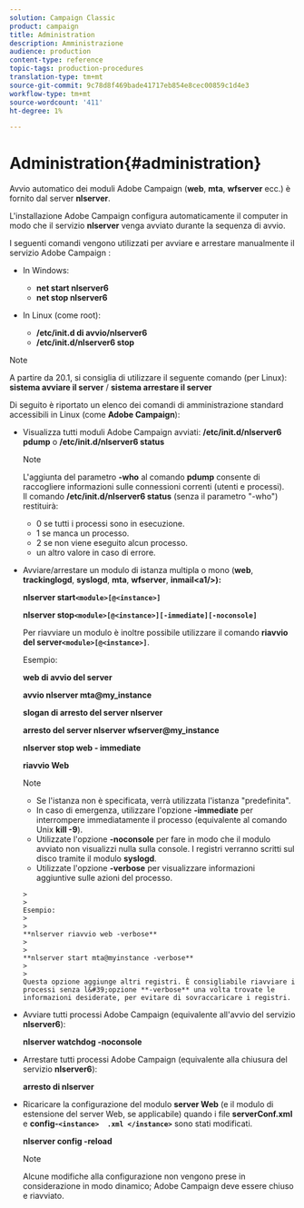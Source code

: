 ```yaml
---
solution: Campaign Classic
product: campaign
title: Administration
description: Amministrazione
audience: production
content-type: reference
topic-tags: production-procedures
translation-type: tm+mt
source-git-commit: 9c78d8f469bade41717eb854e8cec00859c1d4e3
workflow-type: tm+mt
source-wordcount: '411'
ht-degree: 1%

---
```



# Administration{#administration}

Avvio automatico dei moduli Adobe Campaign  (**web**, **mta**, **wfserver** ecc.) è fornito dal server **nlserver**.

L&#39;installazione  Adobe Campaign configura automaticamente il computer in modo che il servizio **nlserver** venga avviato durante la sequenza di avvio.

I seguenti comandi vengono utilizzati per avviare e arrestare manualmente il servizio Adobe Campaign :

* In Windows:

   * **net start nlserver6**
   * **net stop nlserver6**

* In Linux (come root):

   * **/etc/init.d di avvio/nlserver6**
   * **/etc/init.d/nlserver6 stop**

>[!NOTE]
>
>A partire da 20.1, si consiglia di utilizzare il seguente comando (per Linux): **sistema avviare il server** / **sistema arrestare il server**

Di seguito è riportato un elenco dei comandi di amministrazione standard accessibili in Linux (come **Adobe Campaign**):

* Visualizza tutti  moduli Adobe Campaign avviati: **/etc/init.d/nlserver6 pdump** o **/etc/init.d/nlserver6 status**

   >[!NOTE]
   >
   >L&#39;aggiunta del parametro **-who** al comando **pdump** consente di raccogliere informazioni sulle connessioni correnti (utenti e processi).\
   >Il comando **/etc/init.d/nlserver6 status** (senza il parametro &quot;-who&quot;) restituirà:
   >
   >    * 0 se tutti i processi sono in esecuzione.
   >    * 1 se manca un processo.
   >    * 2 se non viene eseguito alcun processo.
   >    * un altro valore in caso di errore.


* Avviare/arrestare un modulo di istanza multipla o mono (**web**, **trackinglogd**, **syslogd**, **mta**, **wfserver**, **inmail&lt;a1/>):**

   **nlserver start`<module>[@<instance>]`**

   **nlserver stop`<module>[@<instance>][-immediate][-noconsole]`**

   Per riavviare un modulo è inoltre possibile utilizzare il comando **riavvio del server`<module>[@<instance>]`**.

   Esempio:

   **web di avvio del server**

   **avvio nlserver mta@my_instance**

   **slogan di arresto del server nlserver**

   **arresto del server nlserver wfserver@my_instance**

   **nlserver stop web - immediate**

   **riavvio Web**

   >[!NOTE]
   >
   >* Se l&#39;istanza non è specificata, verrà utilizzata l&#39;istanza &quot;predefinita&quot;.
   >* In caso di emergenza, utilizzare l&#39;opzione **-immediate** per interrompere immediatamente il processo (equivalente al comando Unix **kill -9**).
   >* Utilizzate l&#39;opzione **-noconsole** per fare in modo che il modulo avviato non visualizzi nulla sulla console. I registri verranno scritti sul disco tramite il modulo **syslogd**.
   >* Utilizzate l&#39;opzione **-verbose** per visualizzare informazioni aggiuntive sulle azioni del processo.

      >
      >   
      Esempio:
      >
      >   
      **nlserver riavvio web -verbose**
      >
      >   
      **nlserver start mta@myinstance -verbose**
      >
      >   
      Questa opzione aggiunge altri registri. È consigliabile riavviare i processi senza l&#39;opzione **-verbose** una volta trovate le informazioni desiderate, per evitare di sovraccaricare i registri.


* Avviare tutti  processi Adobe Campaign (equivalente all&#39;avvio del servizio **nlserver6**):

   **nlserver watchdog -noconsole**

* Arrestare tutti  processi Adobe Campaign (equivalente alla chiusura del servizio **nlserver6**):

   **arresto di nlserver**

* Ricaricare la configurazione del modulo **server Web** (e il modulo di estensione del server Web, se applicabile) quando i file **serverConf.xml** e **config-`<instance>  .xml </instance>`** sono stati modificati.

   **nlserver config -reload**

   >[!NOTE]
   >
   >Alcune modifiche alla configurazione non vengono prese in considerazione in modo dinamico;  Adobe Campaign deve essere chiuso e riavviato.

